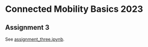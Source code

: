 # Connected Mobility Basics 2023

## Assignment 3

See [assignment_three.ipynb](assignment_three.ipynb).